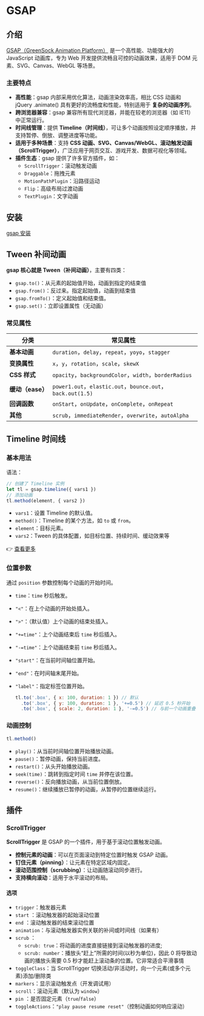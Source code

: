 # GSAP

## 介绍

[GSAP（GreenSock Animation Platform）](https://gsap.com/) 是一个高性能、功能强大的 JavaScript 动画库，专为 Web 开发提供流畅且可控的动画效果，适用于 DOM 元素、SVG、Canvas、WebGL 等场景。

### 主要特点

- **高性能**：gsap 内部采用优化算法，动画渲染效率高，相比 CSS 动画和 jQuery .animate() 具有更好的流畅度和性能，特别适用于 **复杂的动画序列**。
- **跨浏览器兼容**：gsap 兼容所有现代浏览器，并能在较老的浏览器（如 IE11）中正常运行。
- **时间线管理**：提供 **Timeline（时间线）**，可让多个动画按照设定顺序播放，并支持暂停、倒放、调整进度等功能。
- **适用于多种场景**：支持 **CSS 动画、SVG、Canvas/WebGL、滚动触发动画（ScrollTrigger）**，广泛应用于网页交互、游戏开发、数据可视化等领域。
- **插件生态**：gsap 提供了许多官方插件，如：
  - `ScrollTrigger`：滚动触发动画
  - `Draggable`：拖拽元素
  - `MotionPathPlugin`：沿路径运动
  - `Flip`：高级布局过渡动画
  - `TextPlugin`：文字动画

## 安装

[gsap 安装](https://gsap.com/docs/v3/Installation/?tab=npm&module=esm&method=private+registry&tier=free&club=false&require=false&trial=true#install-helper)

## Tween 补间动画

**gsap 核心就是 Tween（补间动画）**，主要有四类：

- `gsap.to()`：从元素的起始值开始，动画到指定的结束值
- `gsap.from()`：反过来。指定起始值，动画到结束值
- `gsap.fromTo()`：定义起始值和结束值。
- `gsap.set()`：立即设置属性（无动画）

### 常见属性

| 分类             | 常见属性                                                   |
| ---------------- | ---------------------------------------------------------- |
| **基本动画**     | `duration`，`delay`，`repeat`，`yoyo`，`stagger`           |
| **变换属性**     | `x`，`y`，`rotation`，`scale`，`skewX`                     |
| **CSS 样式**     | `opacity`，`backgroundColor`，`width`，`borderRadius`      |
| **缓动（ease）** | `power1.out`，`elastic.out`，`bounce.out`，`back.out(1.5)` |
| **回调函数**     | `onStart`，`onUpdate`，`onComplete`，`onRepeat`            |
| **其他**         | `scrub`，`immediateRender`，`overwrite`，`autoAlpha`       |

## Timeline 时间线

### 基本用法

语法：

```js
// 创建了 Timeline 实例
let tl = gsap.timeline({ vars1 })
// 添加动画
tl.method(element, { vars2 })
```

- `vars1`：设置 Timeline 的默认值。
- `method()`：Timeline 的某个方法，如 `to` 或 `from`。
- `element`：目标元素。
- `vars2`：Tween 的具体配置，如目标位置、持续时间、缓动效果等

👉 [查看更多](https://gsap.com/docs/v3/GSAP/Timeline)

### 位置参数

通过 `position` 参数控制每个动画的开始时间。

- `time`：`time` 秒后触发。
- `"<"`：在上个动画的开始处插入。
- `">"`：（默认值）上个动画的结束处插入。
- `"+=time"`：上个动画结束后 `time` 秒后插入。
- `"-=time"`：上个动画结束前 `time` 秒后插入。
- `"start"`：在当前时间轴位置开始。
- `"end"`：在时间轴末尾开始。
- `"label"`：指定标签位置开始。

  ```js
  tl.to('.box', { x: 100, duration: 1 }) // 默认
    .to('.box', { y: 100, duration: 1 }, '+=0.5') // 延迟 0.5 秒开始
    .to('.box', { scale: 2, duration: 1 }, '-=0.5') // 与前一个动画重叠
  ```

### 动画控制

```js
tl.method()
```

- `play()`：从当前时间轴位置开始播放动画。
- `pause()`：暂停动画，保持当前进度。
- `restart()`：从头开始播放动画。
- `seek(time)`：跳转到指定时间 `time` 并停在该位置。
- `reverse()`：反向播放动画，从当前位置倒放。
- `resume()`：继续播放已暂停的动画，从暂停的位置继续运行。

## 插件

### ScrollTrigger

**ScrollTrigger** 是 GSAP 的一个插件，用于基于滚动位置触发动画。

- **控制元素的动画**：可以在页面滚动到特定位置时触发 GSAP 动画。
- **钉住元素（pinning）**：让元素在特定区域内固定。
- **滚动范围控制（scrubbing）**：让动画随滚动同步进行。
- **支持横向滚动**：适用于水平滚动的布局。

#### 选项

- `trigger`：触发器元素
- `start` ：滚动触发器的起始滚动位置
- `end` ：滚动触发器的结束滚动位置
- `animation`：与滚动触发器实例关联的补间或时间线（如果有）
- `scrub` ：
  - `scrub: true`：将动画的进度直接链接到滚动触发器的进度;
  - `scrub: number`：播放头“赶上”所需的时间(以秒为单位)，因此 0 将导致动画的播放头需要 0.5 秒才能赶上滚动条的位置。它非常适合平滑事情
- `toggleClass`：当 ScrollTrigger 切换活动/非活动时，向一个元素(或多个元素)添加/删除类
- `markers`：显示滚动触发点（开发调试用）
- `scroll`：滚动元素（默认为 `window`）
- `pin` ：是否固定元素（`true`/`false`）
- `toggleActions`：`"play pause resume reset"`（控制动画如何响应滚动）
